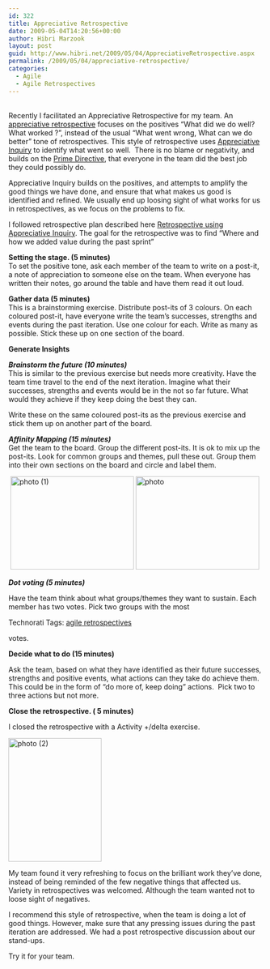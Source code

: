 ```yaml
---
id: 322
title: Appreciative Retrospective
date: 2009-05-04T14:20:56+00:00
author: Hibri Marzook
layout: post
guid: http://www.hibri.net/2009/05/04/AppreciativeRetrospective.aspx
permalink: /2009/05/04/appreciative-retrospective/
categories:
  - Agile
  - Agile Retrospectives
---
```

</p> </p> </p> 


<span> 

<p>
  &#160; <br />Recently I facilitated an Appreciative Retrospective for my team. An <a href="http://www.ayeconference.com/appreciativeretrospective/" target="_blank">appreciative retrospective</a> focuses on the positives “What did we do well? What worked ?”, instead of the usual “What went wrong, What can we do better” tone of retrospectives. This style of retrospective uses <a href="http://en.wikipedia.org/wiki/Appreciative_Inquiry" target="_blank">Appreciative Inquiry</a> to identify what went so well.&#160; There is no blame or negativity, and builds on the <a href="http://agileretrospectivewiki.org/index.php?title=The_Prime_Directive" target="_blank">Prime Directive</a>, that everyone in the team did the best job they could possibly do.
</p>

<p>
  Appreciative Inquiry builds on the positives, and attempts to amplify the good things we have done, and ensure that what makes us good is identified and refined. We usually end up loosing sight of what works for us in retrospectives, as we focus on the problems to fix.
</p>

<p>
  I followed retrospective plan described here <a href="http://www.think-box.co.uk/blog/2007/12/retrospective-using-appreciative.html" target="_blank">Retrospective using Appreciative Inquiry</a>. The goal for the retrospective was to find “Where and how we added value during the past sprint”
</p>

<p>
  <strong>Setting the stage. (5 minutes) <br /></strong>To set the positive tone, ask each member of the team to write on a post-it, a note of appreciation to someone else on the team. When everyone has written their notes, go around the table and have them read it out loud.
</p>

<p>
  <strong>Gather data (5 minutes) <br /></strong>This is a brainstorming exercise. Distribute post-its of 3 colours. On each coloured post-it, have everyone write the team’s successes, strengths and events during the past iteration. Use one colour for each. Write as many as possible. Stick these up on one section of the board.
</p>

<p>
  <strong>Generate Insights </strong>
</p>

<p>
  <em><strong>Brainstorm the future (10 minutes)</strong> <br /></em>This is similar to the previous exercise but needs more creativity. Have the team time travel to the end of the next iteration. Imagine what their successes, strengths and events would be in the not so far future. What would they achieve if they keep doing the best they can.
</p>

<p>
  Write these on the same coloured post-its as the previous exercise and stick them up on another part of the board.
</p>

<p>
  <em><strong>Affinity Mapping (15 minutes) <br /></strong></em>Get the team to the board. Group the different post-its. It is ok to mix up the post-its. Look for common groups and themes, pull these out. Group them into their own sections on the board and circle and label them.
</p>

<p>
  &#160;<a href="http://www.hibri.net/content/binary/WindowsLiveWriter/AppreciativeRetrospective_11FB0/photo%20(1)_2.jpg"><img style="border-right-width: 0px; display: inline; border-top-width: 0px; border-bottom-width: 0px; border-left-width: 0px" title="photo (1)" border="0" alt="photo (1)" src="http://www.hibri.net/content/binary/WindowsLiveWriter/AppreciativeRetrospective_11FB0/photo%20(1)_thumb.jpg" width="244" height="184" /></a> <a href="http://www.hibri.net/content/binary/WindowsLiveWriter/AppreciativeRetrospective_11FB0/photo_2.jpg"><img style="border-right-width: 0px; display: inline; border-top-width: 0px; border-bottom-width: 0px; border-left-width: 0px" title="photo" border="0" alt="photo" src="http://www.hibri.net/content/binary/WindowsLiveWriter/AppreciativeRetrospective_11FB0/photo_thumb.jpg" width="244" height="184" /></a>
</p>

<p>
  <em><strong>Dot voting (5 minutes)</strong></em>
</p>

<p>
  Have the team think about what groups/themes they want to sustain. Each member has two votes. Pick two groups with the most
</p>

<div style="padding-bottom: 0px; margin: 0px; padding-left: 0px; padding-right: 0px; display: inline; float: none; padding-top: 0px" id="scid:0767317B-992E-4b12-91E0-4F059A8CECA8:f7890c35-188b-440c-a841-152e4f8823d6" class="wlWriterEditableSmartContent">
  Technorati Tags: <a href="http://technorati.com/tags/agile+retrospectives" rel="tag">agile retrospectives</a>
</div>

<p>
  votes.
</p>

<p>
  <strong>Decide what to do (15 minutes)</strong>
</p>

<p>
  Ask the team, based on what they have identified as their future successes, strengths and positive events, what actions can they take do achieve them. This could be in the form of “do more of, keep doing” actions.&#160; Pick two to three actions but not more.
</p>

<p>
  <strong>Close the retrospective. ( 5 minutes)</strong>
</p>

<p>
  I closed the retrospective with a Activity +/delta exercise.
</p>

<p>
  <a href="http://www.hibri.net/content/binary/WindowsLiveWriter/AppreciativeRetrospective_11FB0/photo%20(2)_2.jpg"><img style="border-right-width: 0px; display: inline; border-top-width: 0px; border-bottom-width: 0px; border-left-width: 0px" title="photo (2)" border="0" alt="photo (2)" src="http://www.hibri.net/content/binary/WindowsLiveWriter/AppreciativeRetrospective_11FB0/photo%20(2)_thumb.jpg" width="184" height="244" /></a>
</p>

<p>
  My team found it very refreshing to focus on the brilliant work they’ve done, instead of being reminded of the few negative things that affected us. Variety in retrospectives was welcomed. Although the team wanted not to loose sight of negatives.
</p>

<p>
  I recommend this style of retrospective, when the team is doing a lot of good things. However, make sure that any pressing issues during the past iteration are addressed. We had a post retrospective discussion about our stand-ups.
</p>

<p>
  Try it for your team.
</p>